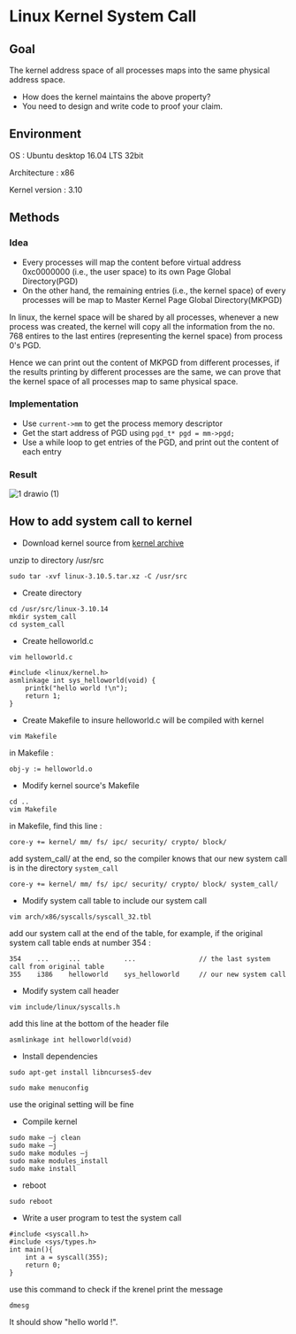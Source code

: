 # Linux Kernel System Call

## Goal
The kernel address space of all processes maps into the same physical address space.
* How does the kernel maintains the above property?
* You need to design and write code to proof your claim.

## Environment

OS : Ubuntu desktop 16.04 LTS 32bit

Architecture : x86

Kernel version : 3.10

## Methods
### Idea
* Every processes will map the content before virtual address 0xc0000000 (i.e., the user space) to its own Page Global Directory(PGD)
* On the other hand, the remaining entries (i.e., the kernel space) of every processes will be map to Master Kernel Page Global Directory(MKPGD)

In linux, the kernel space will be shared by all processes, whenever a new process was created, the kernel will copy all the information from the no. 768 entires to the last entires (representing the kernel space) from process 0's PGD.

Hence we can print out the content of MKPGD from different processes, if the results printing by different processes are the same, we can prove that the kernel space of all processes map to same physical space.

### Implementation

* Use `current->mm` to get the process memory descriptor
* Get the start address of PGD using `pgd_t* pgd = mm->pgd;`
* Use a while loop to get entries of the PGD, and print out the content of each entry

### Result
![1 drawio (1)](https://user-images.githubusercontent.com/79996909/147093998-1f9dd687-d202-4c8e-9b04-77f66efb84cf.png)




## How to add system call to kernel

* Download kernel source from [kernel archive](https://www.kernel.org/)

unzip to directory /usr/src
```
sudo tar -xvf linux-3.10.5.tar.xz -C /usr/src
```

* Create directory

```
cd /usr/src/linux-3.10.14
mkdir system_call
cd system_call
```

* Create helloworld.c
```
vim helloworld.c
```

```
#include <linux/kernel.h>
asmlinkage int sys_helloworld(void) {
    printk("hello world !\n");
    return 1;
}
```

* Create Makefile to insure helloworld.c will be compiled with kernel
```
vim Makefile
```
in Makefile : 
```
obj-y := helloworld.o
```

* Modify kernel source's Makefile
```
cd ..
vim Makefile
```
in Makefile, find this line : 
```
core-y += kernel/ mm/ fs/ ipc/ security/ crypto/ block/
```
add system_call/ at the end, so the compiler knows that our new system call is in the directory `system_call`
```
core-y += kernel/ mm/ fs/ ipc/ security/ crypto/ block/ system_call/
```

* Modify system call table to include our system call
```
vim arch/x86/syscalls/syscall_32.tbl
```
add our system call at the end of the table, for example, if the original system call table ends at number 354 :
```
354    ...     ...           ...                // the last system call from original table
355    i386    helloworld    sys_helloworld     // our new system call
```

* Modify system call header
```
vim include/linux/syscalls.h
```

add this line at the bottom of the header file

```
asmlinkage int helloworld(void)
```

* Install dependencies
```
sudo apt-get install libncurses5-dev
```
```
sudo make menuconfig
```
use the original setting will be fine

* Compile kernel
```
sudo make –j clean
sudo make –j 
sudo make modules –j 
sudo make modules_install
sudo make install
```

* reboot
```
sudo reboot
```

* Write a user program to test the system call
```c=
#include <syscall.h>
#include <sys/types.h>
int main(){
    int a = syscall(355);
    return 0;
}
```

use this command to check if the krenel print the message
```
dmesg
```
It should show "hello world !".












